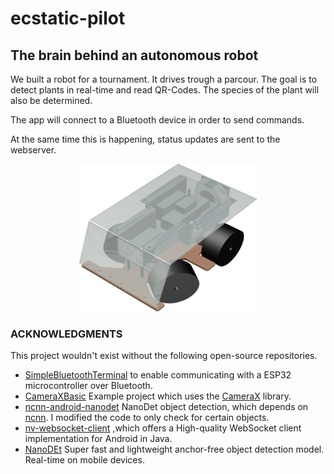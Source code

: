 # ecstatic-pilot
## The brain behind an autonomous robot
We built a robot for a tournament.
It drives trough a parcour. 
The goal is to detect plants in real-time and read QR-Codes. The species of the plant will also be determined.

The app will connect to a Bluetooth device in order to send commands. 

At the same time this is happening, status updates are sent to the webserver.

<p align="center">
  <img src="app/src/main/res/drawable/rover_transparent_30.png" alt="rover"/>
</p>





### ACKNOWLEDGMENTS
This project wouldn't exist without the following open-source repositories.


-   [SimpleBluetoothTerminal](https://github.com/kai-morich/SimpleBluetoothTerminal) to enable communicating with a ESP32 microcontroller over Bluetooth.
-   [CameraXBasic](https://github.com/android/camera-samples/tree/main/CameraXBasic) Example project which uses the [CameraX](https://developer.android.com/training/camerax) library.
-   [ncnn-android-nanodet](https://github.com/nihui/ncnn-android-nanodet) NanoDet object detection, which depends on [ncnn](https://github.com/Tencent/ncnn). I modified the code to only check for certain objects.
-   [nv-websocket-client](https://github.com/TakahikoKawasaki/nv-websocket-client) ,which offers a High-quality WebSocket client implementation for Android in Java. 
-   [NanoDEt](https://github.com/RangiLyu/nanodet) Super fast and lightweight anchor-free object detection model. Real-time on mobile devices.
